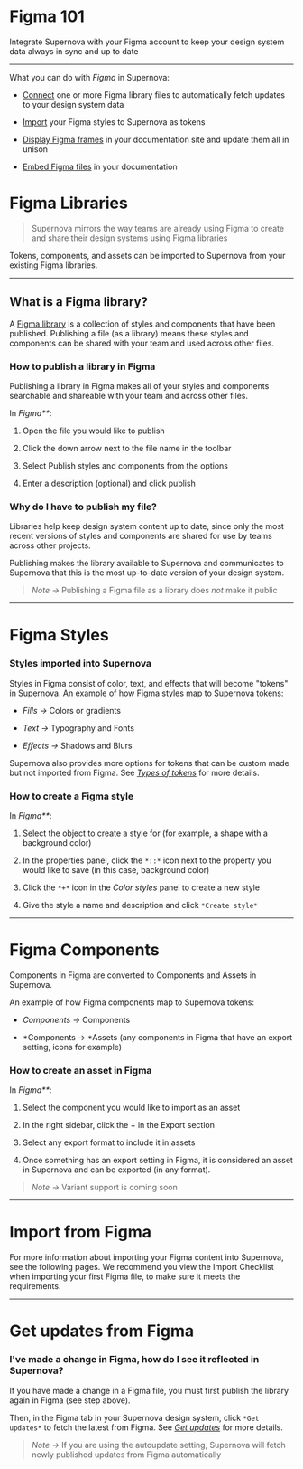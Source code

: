 
# Figma 101

Integrate Supernova with your Figma account to keep your 
design system data always in sync and up to date

---

What you can do with *Figma* in Supernova:

- [Connect]() one or more Figma library files to automatically fetch updates to your design system data

- [Import]() your Figma styles to Supernova as tokens

- [Display Figma frames](https://learn.supernova.io/latest/documentation/types-of-blocks/figma.html#display-figma-frames) in your documentation site and update them all in unison

- [Embed Figma files](https://learn.supernova.io/latest/documentation/types-of-blocks/figma.html#embed-a-figma-file-from-a-url) in your documentation

# Figma Libraries

> Supernova mirrors the way teams are already using Figma to create and share their design systems using Figma libraries

Tokens, components, and assets can be imported to Supernova from your existing Figma libraries. 

---

## What is a Figma library?

A [Figma library](https://help.figma.com/hc/en-us/articles/360041051154#h_b9cf5ead-791e-4ae2-9dd8-aded2fe54fe6) is a collection of styles and components that have been published. Publishing a file (as a library) means these styles and components can be shared with your team and used across other files.

### How to publish a library in Figma

Publishing a library in Figma makes all of your styles and components searchable and shareable with your team and across other files.

In _Figma**_:

1. Open the file you would like to publish

1. Click the down arrow next to the file name in the toolbar

1. Select Publish styles and components from the options

1. Enter a description (optional) and click publish

### Why do I have to publish my file?

Libraries help keep design system content up to date, since only the most recent versions of styles and components are shared for use by teams across other projects.

Publishing makes the library available to Supernova and communicates to Supernova that this is the most up-to-date version of your design system.

> *Note →* Publishing a Figma file as a library does *not* make it public

---

# Figma Styles

### Styles imported into Supernova

Styles in Figma consist of color, text, and effects that will become "tokens" in Supernova. An example of how Figma styles map to Supernova tokens:

- *Fills →* Colors or gradients

- *Text →* Typography and Fonts

- *Effects →* Shadows and Blurs

Supernova also provides more options for tokens that can be custom made but not imported from Figma. See [*Types of tokens*](https://learn.supernova.io/latest/design-systems/tokens/types-of-tokens.html) for more details.

### How to create a Figma style

In _Figma**_:

1. Select the object to create a style for (for example, a shape with a background color)

1. In the properties panel, click the `*::*` icon next to the property you would like to save (in this case, background color)

1. Click the `*+*` icon in the *Color styles* panel to create a new style

1. Give the style a name and description and click `*Create style*`

---

# Figma Components

Components in Figma are converted to Components and Assets in Supernova. 

An example of how Figma components map to Supernova tokens:

- *Components →* Components 

- *Components → *Assets (any components in Figma that have an export setting, icons for example)

### How to create an asset in Figma

In _Figma**_:

1. Select the component you would like to import as an asset

1. In the right sidebar, click the + in the Export section

1. Select any export format to include it in assets

1. Once something has an export setting in Figma, it is considered an asset in Supernova and can be exported (in any format).

> *Note →* Variant support is coming soon

---

# Import from Figma

For more information about importing your Figma content into Supernova, see the following pages. We recommend you view the Import Checklist when importing your first Figma file, to make sure it meets the requirements. 

---

# Get updates from Figma

### I've made a change in Figma, how do I see it reflected in Supernova?

If you have made a change in a Figma file, you must first publish the library again in Figma (see step above). 

Then, in the Figma tab in your Supernova design system, click `*Get updates*` to fetch the latest from Figma. See  [*Get updates*]() for more details.

> *Note →* If you are using the autoupdate setting, Supernova will fetch newly published updates from Figma automatically